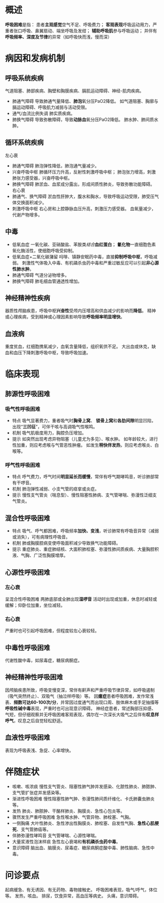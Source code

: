 # 概述
**呼吸困难**是指：
	患者**主观感觉**空气不足、呼吸费力；
	**客观表现**呼吸运动用力，严重者张口呼吸、鼻翼扇动、端坐呼吸及发绀；
	**辅助呼吸肌**参与呼吸运动；
	并伴有**呼吸频率、深度及节律**的异常（如呼吸快而浅，慢而深）
# 病因和发病机制
## 呼吸系统疾病
气道阻塞、肺部疾病、胸壁和胸膜疾病、膈肌运动障碍、神经-肌肉疾病。
- 肺通气障碍
	导致肺通气量降低、**肺泡**氧分压PaO2降低。
	如气道阻塞、胸廓与膈运动障碍、呼吸肌力减弱与活动受限。
- 通气/血流比例失调
	肺实质疾病。
- 肺换气障碍
	导致弥散障碍，导致**动脉血**氧分压PaO2降低。
	肺水肿、肺间质水肿。
## 循环系统疾病
左心衰
- 肺通气障碍
	肺泡弹性降低，肺泡通气量减少。
- 兴奋呼吸中枢
	肺循环压力升高，反射性刺激呼吸中枢；
	肺泡张力增高，刺激肺张力感受器，兴奋呼吸中枢。
- 肺换气障碍
	肺淤血、血浆成分露出，形成间质性肺炎，导致弥散功能障碍。
右心衰
- 肺通气、换气障碍
	淤血性肝肿大，腹水和胸水，导致呼吸运动受限，肺受压气体交换面积减少。
- 刺激呼吸中枢
	右心房和上腔静脉血压升高，刺激压力感受器。
	血氧量减少，代谢产物增多。
## 中毒
- 低氧血症
	一氧化碳、亚硝酸盐、苯胺类*结合***血红蛋白**；
	**氰化物**一直细胞色素氧化酶活性，使细胞呼吸受抑制。
- 低氧血症+二氧化碳潴留
	吗啡、镇静安眠药中毒，直接**抑制呼吸中枢**，呼吸减弱。
刺激性气体吸入中毒、有机磷杀虫药中毒和严重过敏反应可以引起**非心源性肺水肿**。
- 肺通气障碍
	气道分泌物增多。
- 肺换气障碍
	肺毛细血管通透性增加。
## 神经精神性疾病
器质性颅脑疾患，呼吸中枢**兴奋性**受颅内压增高和供血减少的影响而**降低**。
精神或心理疾病，受到精神或心理因素影响导致**呼吸频率明显增快**。
## 血液病
重度贫血，红细胞携氧减少，血氧含量降低，组织氧供不足。
大出血或休克，缺血和血压下降刺激呼吸中枢，导致呼吸加速。
# 临床表现
## 肺源性呼吸困难
### 吸气性呼吸困难
- 特点
  吸气显著费力，重者吸气时**胸骨上窝**、 **锁骨上窝**和**各肋间隙**明显凹陷，出现“**三凹征**”，可伴干咳与高调吸气性喉鸣。
- 机制
  吸气肌极度用力，胸腔负压增加。
- 提示
	如突然出现考虑异物阻塞（儿童尤为多见）、喉水肿。
	如年龄较大，进行性加重，则应考虑喉与气管恶性肿瘤。
	如发生**稍快伴发热**，则应考虑喉炎、白喉等。
### 呼气性呼吸困难
- 特点
  呼气费力，呼气时间**明显延长而缓慢**，常伴有呼气期哮鸣音，听诊肺部常有干啰音。
- 机制
  肺泡弹性减弱、小支气管的痉挛或炎症。
- 提示
  慢性支气管炎（喘息型）、慢性阻塞性肺病、支气管哮喘、弥漫性泛细支气管炎。
## 混合性呼吸困难
- 特点
  吸气、呼气都困难，呼吸频率**加快、变浅**，听诊肺常有呼吸音异常（减弱或消失），可有病理性呼吸音。
- 机制
  肺或胸膜腔病变使呼吸面积减少导致换气功能障碍。
- 提示
  重症肺炎、重症肺结核、大面积肺栓塞、弥漫性肺间质疾病、大量胸腔积液、气胸、广泛性胸膜增厚。
## 心源性呼吸困难
### 左心衰
呈混合性呼吸困难
两肺底部或全肺出现**湿啰音**
活动时出现或加重，休息时减轻或缓解；仰卧位加重，坐位减轻。
### 右心衰
严重时也可引起呼吸困难，但程度较左心衰较轻。
## 中毒性呼吸困难
代谢性酸中毒，如尿毒症，糖尿病酮症。
## 神经精神性呼吸困难
因颅脑疾患所致，呼吸变慢变深，常伴有鼾声和严重呼吸节律异常，如呼吸遏制（吸气突然终止）、双吸气（抽泣样呼吸）等。
因**癔症**患者呼吸困难，发作常浅表、**频数可达60-100次/分**，并常因过度通气而出现口周、肢体麻木或手足抽搐等**呼吸性碱中毒**表现，严重时也可出现意识障碍。
神经症患者，常述胸部压抑感、气短，但仔细观察并无呼吸困难客观表现，偶尔在一次深长大吸气之后伴有**叹息样呼气**，叹息之后自觉轻松舒适。
## 血液性呼吸困难
表现为呼吸表浅、急促、心率增快。
# 伴随症状
- 咳嗽、咳浓痰
  慢性支气管炎、阻塞性肺气肿并发感染、化脓性肺炎、肺脓肿、支气管扩张症并发感染等。
- 渐进性呼吸困难
  慢性阻塞性肺气肿、弥漫性肺间质纤维化、卡氏肺囊虫肺炎等。
- 发热
  肺炎、肺脓肿、干酪样肺炎、胸膜炎、急性心包炎等。
- 骤然发生严重呼吸困难
  急性喉水肿、气管异物、肺栓塞、气胸。
- 一侧胸痛
  大叶性肺炎、急性渗出性胸膜炎、肺栓塞、自发性气胸、**急性心肌梗死**、支气管肺癌等。
- 伴肺弥漫性哮鸣音
  支气管哮喘、心源性哮喘。
- 大量浆液性泡沫样痰
  急性左心衰竭和**有机磷杀虫药中毒**。
- 意识障碍
  脑出血、脑膜炎、尿毒症、糖尿病酮症酸中毒、肺性脑病、急性中毒。
# 问诊要点
起病缓急、有无诱因、有无药物、毒物接触史。
呼吸困难表现，吸气/呼气，体位等。
发热，咳血。
排尿，饮食异常，高血压等病史。
头痛，意识障碍。
